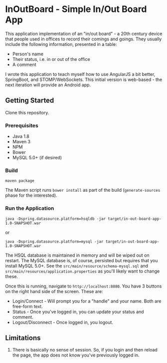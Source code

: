 # InOutBoard - Simple In/Out Board App

This application implementation of an "in/out board" - a 20th century device that people used in offices to record
their comings and goings. They usually include the following information, presented in a table:
* Person's name
* Their status, i.e. in or out of the office
* A comment

I wrote this application to teach myself how to use AngularJS a bit better, SpringBoot, and STOMP/WebSockets.
This initial version is web-based - the next iteration will provide an Android app.

## Getting Started

Clone this repository.

### Prerequisites

* Java 1.8
* Maven 3
* NPM
* Bower
* MySQL 5.0+ (if desired)

### Build
`maven package`

The Maven script runs `bower install` as part of the build (`generate-sources` phase for the interested).

### Run the Application

`java -Dspring.datasource.platform=hsqldb -jar target/in-out-board-app-1.0-SNAPSHOT.war`

or

`java -Dspring.datasource.platform=mysql -jar target/in-out-board-app-1.0-SNAPSHOT.war`

The HSQL database is maintained in memory and will be wiped out on restart.  The MySQL database is, of course,
persisted but requires that you install MySQL 5.0+.  See the `src/main/resource/schema-mysql.sql` and `src/main/resources/application.properties`
as you'll likely want to change these.

Once this is running, navigate to `http://localhost:8080`.  You have 3 buttons on the right hand side of
the screen.  These are:

* Login/Connect - Will prompt you for a "handle" and your name.  Both are free-form text.
* Status - Once you've logged in, you can update your status and comment.
* Logout/Disconnect - Once logged in, you logout.

## Limitations
1. There is basically no sense of session. So, if you login and then reload the page, the app does not know you've previously
logged in.
